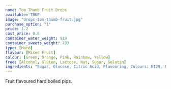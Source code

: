 ```yaml
---
name: Tom Thumb Fruit Drops
available: TRUE
image: "drops-tom-thumb-fruit.jpg"
purchase_option: "1"
price: 1.2
cost_price: 0.6
container_water_weight: 919
container_sweets_weight: 793
type: [Hard]
flavour: [Mixed Fruit]
colour: [Green, Orange, Pink, Rainbow, Yellow]
free: [Alcohol, Gluten, Lactose, Nut, Sugar, Gelatin]
ingredients: "Sugar, Glucose, Citric Acid, Flavouring, Colours: E129, E102, E142, E110"
---
```

Fruit flavoured hard boiled pips.